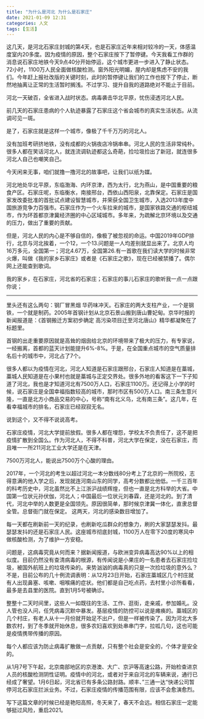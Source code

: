 ```yaml
---
title: "为什么是河北 为什么是石家庄"
date: 2021-01-09 12:31
categories: 人文
tags: [生活]
---
```

这几天，是河北石家庄封城的第4天，也是石家庄近年来相对较冷的一天，体感温度室内20多度。因为疫情的原因，整个石家庄按下了暂停键。今天我看工作群的消息说石家庄地铁今天9点40分开始停运，这个城市更进一步进入了静止状态。72小时，1100万人民全面做核酸检测。窗外阳光明媚，屋内却是焦虑不安的我们。今年赶上报社改版的关键时刻，此时的暂停键让我们的工作也按下了停止，断然地抽离让正常的生活暂时搁浅。不过学习、提升自我的道路绝对不能止于目前。

河北一天破百，全省进入战时状态。病毒袭击华北平原，忧伤浸透河北人民。

前几天的石家庄患病的个人轨迹暴露了石家庄这个省会城市的真实生活状态。从流调可见一斑。

是了，石家庄就是这样一个城市，像极了千千万万的河北人。

没有加班考研挤地铁，没有成都的火锅夜店冷锅串串。河北人民的生活非常纯朴。很多人都在笑话河北人，就连流调轨迹都这么奇葩，捡垃圾捡出了新冠，就连很多河北人自己也嘲笑自己。

今天闲来无事，咱们就撸一撸河北的故事吧，让我们以纸为媒。

河北地处华北平原，东临渤海、内环京津，西为太行，北为燕山，是中国重要的粮食产区。石家庄呢，东临衡水，南接邢台，西依山西阳泉，北靠保定。石家庄是国家发改委批准的首批试点建设智慧城市，并荣获全国卫生城市，入选2013年度中国旅游竞争力百强市。石家庄作为一个火车拉来的城市，是国家铁路交通的枢纽城市，作为环首都京津冀经济圈的中心区域城市。多年来，为疏解北京环境以及交通的压力，做出了重要的贡献。

但是，河北人民的内心是不够自信的，像极了被忽视的命运。中国2019年GDP排行，北京与河北挨着，一个12，一个13.问题是一人均差别就显出来了。北京人均16万多元，全国第一；河北4.67万，全国第26.有一首歌在我们读大学的时候非常火爆，叫做《我的家乡石家庄》或者是《石家庄之歌》，现在已经被禁播了。偶尔网上还能查到歌词。

我的家乡，在石家庄，河北省的石家庄；石家庄的事儿石家庄的歌听我一点一点跟你说；

---

里头还有这么两句：钢厂冒黑烟 华药味冲天。石家庄的两大支柱产业，一个是钢铁，一个就是制药。2005年首钢计划从北京石景山搬到唐山曹妃甸。京华时报的新闻报道是：《首钢搬迁方案初步确定 高污染项目迁至河北唐山》精华都凝聚在了标题里。

首钢的出走重要原因就是高耸的烟囱给北京的环境带来了极大的压力，有专家说，一经搬离，首都的蓝天计划能提升6%-8%。于是，在全国重点城市的空气质量排名后十的城市中，河北占了7个。

很多人都以为疫情在河北，河北人知道是石家庄跟邢台，石家庄人知道是在藁城，藁城人民知道是在小果村也就是藁城与正定交界处。很多外地的看客这下一下子知道了河北，我也是才知道河北有7500万人口，石家庄1100万。还记得上小学的时候，说石家庄是全国幸福指数较高的城市，那时市区有500万人口。南三条生意兴隆，一直是北方小商品交易的中心，号称“南有北义乌，北有南三条”。这几年，在看幸福城市的排名，石家庄已经寂寂无名。

说到这个，又不得不说说高考。

石家庄疫情，河北大学提前放假。很多人都在埋怨，学校太不负责任了，这不是把疫情扩散到全国么。作为河北人，不得不科普，河北大学在保定，没在石家庄，而且唯一一所211河北工业大学还是在天津。

7500万河北人，能说出7500万个心酸的理由。

2017年，一个河北的考生以超过河北一本分数线80分考上了北京的一所院校，志得意满的他入学之后，发现就连河南山东的同学，高考分数都比他低。一千三百年的科考历史中，河北虽然比不上江浙沪战绩辉煌，但也一直是北方科举的大省。中国第一位状元孙伏伽，河北人；中国最后一位状元刘春霖，还是河北的。到了清代，河北中举的人数更是全国领先。原因很简单，那时候京津冀一体化，直隶总督全管。总督衙门就在保定。
这两天，河北的感染数目增加了。

每一天都在刷新前一天的纪录，也刷新吃瓜群众的想象力，刷的大家瑟瑟发抖。最瑟瑟发抖的还是石家庄人民。这座城市彻底封城，1100万人在零下20度的寒风中做核酸检测，为了维护一方安稳。

问题是，这病毒究竟从何而来？据新闻报道，与欧洲变异病毒高达90%以上的相似度。目前仍然没有查清病毒的根源，有传闻说是小果庄的一名患者去石家庄捡垃圾，被国外航班上的垃圾传染的。来势汹汹的病毒真的只是一次捡垃圾的意外么？不是，目前公布的几十例流调表明：从12月23日开始，石家庄藁城区几个村庄就有人出现鼻塞、咳嗽、咽喉痛的症状。他们都是自己吃点药，去村里小诊所看看，最多是去县里的医院。直到1月5号被确诊。

整整十二天时间里，这些人一如既往的生活、工作、逛街，走亲戚，参加婚礼。没人管也没人问，任凭病毒沉默中暴发。基层疫情的防控可以说是瘫痪的。藁城区的几个村庄，有老人从十一月份就开始足不出户，但是一样被传染了。因为河北大多数农村，到了冬季就开始休息，很多农妇喜欢到处串串门字，拉呱几句，这也可能是疫情携带传播的原因。

每个人都应该为防止病毒扩散做一点贡献，只有整个社会是安全的，个体才是安全的。

从1月7号下午起，北京南部地区的京港澳、大广、京沪等高速公路，开始检查进京人员的核酸检测阴性证明。疫情中的河北，或者对于来自河北的车辆来说，通行已经成了奢望。1月6日起，河北省已有多条公路封路。顺丰、”三通一达“快递公司暂停河北石家庄拦派业务。不过，石家庄疫情的传播范围有限，应该不会愈演愈烈。

写下这篇文章的时候已经是艳阳高照，冬天来了，春天不会远。相信石家庄一定能够挺过风险，重启2021。
